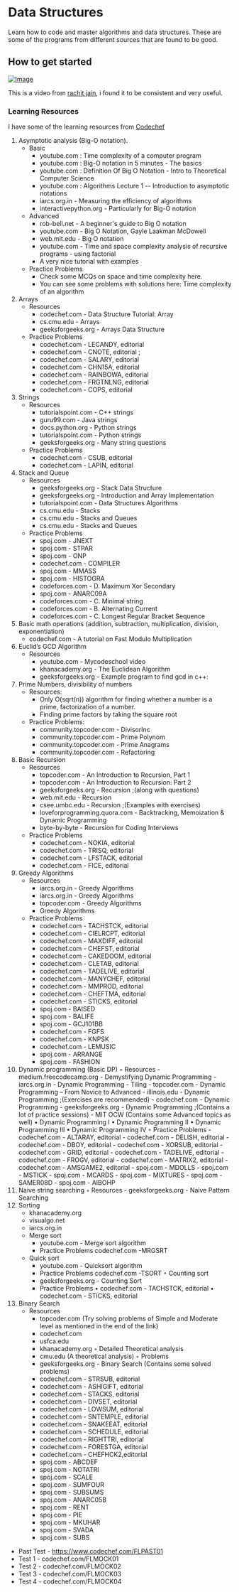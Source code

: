 # Data Structures

Learn how to code and master algorithms and data structures. These are some of the programs from different sources that are found to be good.

## How to get started

[![Image](https://img.youtube.com/vi/IIKTGg5AKkY/mqdefault.jpg)](https://www.youtube.com/watch?v=IIKTGg5AKkY)

This is a video from [rachit jain](https://www.youtube.com/channel/UC9fDC_eBh9e_bogw87DbGKQ), i found it to be consistent and very useful.

### Learning Resources

I have some of the learning resources from [Codechef](codechef.com)

1. Asymptotic analysis (Big-O notation).
    - Basic
        - youtube.com :  Time complexity of a computer program
        - youtube.com :  Big-O notation in 5 minutes - The basics
        - youtube.com :  Definition Of Big O Notation - Intro to Theoretical Computer Science
        - youtube.com :  Algorithms Lecture 1 -- Introduction to asymptotic notations
        - iarcs.org.in - Measuring the efficiency of algorithms
        - interactivepython.org - Particularly for Big-O notation
    - Advanced
        - rob-bell.net - A beginner's guide to Big O notation
        - youtube.com - Big O Notation, Gayle Laakman McDowell
        - web.mit.edu - Big O notation
        - youtube.com - Time and space complexity analysis of recursive programs - using factorial
        - A very nice tutorial with examples
    - Practice Problems
        - Check some MCQs on space and time complexity here.
        - You can see some problems with solutions here: Time complexity of an algorithm
2. Arrays
    - Resources
        - codechef.com - Data Structure Tutorial: Array
        - cs.cmu.edu - Arrays
        - geeksforgeeks.org - Arrays Data Structure
    - Practice Problems
        - codechef.com - LECANDY, editorial
        - codechef.com - CNOTE, editorial ;
        - codechef.com - SALARY, editorial
        - codechef.com - CHN15A, editorial
        - codechef.com - RAINBOWA, editorial
        - codechef.com - FRGTNLNG, editorial
        - codechef.com - COPS, editorial
3. Strings
    -  Resources
        - tutorialspoint.com - C++ strings
        - guru99.com - Java strings
        - docs.python.org - Python strings
        - tutorialspoint.com - Python strings
        - geeksforgeeks.org - Many string questions
    -  Practice Problems
        - codechef.com - CSUB, editorial
        - codechef.com - LAPIN, editorial
4. Stack and Queue
    -  Resources
        - geeksforgeeks.org - Stack Data Structure
        - geeksforgeeks.org - Introduction and Array Implementation
        - tutorialspoint.com - Data Structures Algorithms
        - cs.cmu.edu - Stacks
        - cs.cmu.edu - Stacks and Queues
        - cs.cmu.edu - Stacks and Queues
    -  Practice Problems
        - spoj.com - JNEXT
        - spoj.com - STPAR
        - spoj.com - ONP
        - codechef.com - COMPILER
        - spoj.com - MMASS
        - spoj.com - HISTOGRA
        - codeforces.com - D. Maximum Xor Secondary
        - spoj.com - ANARC09A
        - codeforces.com - C. Minimal string
        - codeforces.com - B. Alternating Current
        - codeforces.com - C. Longest Regular Bracket Sequence
5. Basic math operations (addition, subtraction, multiplication, division, exponentiation)
    -  codechef.com - A tutorial on Fast Modulo Multiplication
6. Euclid’s GCD Algorithm
    -  Resources
        - youtube.com - Mycodeschool video
        - khanacademy.org - The Euclidean Algorithm
        - geeksforgeeks.org - Example program to find gcd in c++:
7. Prime Numbers, divisibility of numbers
    -  Resources:
        - Only O(sqrt(n)) algorithm for finding whether a number is a prime, factorization of a number.
        - Finding prime factors by taking the square root
    -  Practice Problems:
        - community.topcoder.com - DivisorInc
        - community.topcoder.com - Prime Polynom
        - community.topcoder.com - Prime Anagrams
        - community.topcoder.com - Refactoring
8. Basic Recursion
    -  Resources
        - topcoder.com - An Introduction to Recursion, Part 1
        - topcoder.com - An Introduction to Recursion: Part 2
        - geeksforgeeks.org - Recursion ;(along with questions)
        - web.mit.edu - Recursion
        - csee.umbc.edu - Recursion ;(Examples with exercises)
        - loveforprogramming.quora.com - Backtracking, Memoization & Dynamic Programming
        - byte-by-byte - Recursion for Coding Interviews
    -  Practice Problems
        - codechef.com - NOKIA, editorial
        - codechef.com - TRISQ, editorial
        - codechef.com - LFSTACK, editorial
        - codechef.com - FICE, editorial
9. Greedy Algorithms
    -  Resources
        - iarcs.org.in - Greedy Algorithms
        - iarcs.org.in - Greedy Algorithms
        - topcoder.com - Greedy Algorithms
        - Greedy Algorithms
    -  Practice Problems
        - codechef.com - TACHSTCK, editorial
        - codechef.com - CIELRCPT, editorial
        - codechef.com - MAXDIFF, editorial
        - codechef.com - CHEFST, editorial
        - codechef.com - CAKEDOOM, editorial
        - codechef.com - CLETAB, editorial
        - codechef.com - TADELIVE, editorial
        - codechef.com - MANYCHEF, editorial
        - codechef.com - MMPROD, editorial
        - codechef.com - CHEFTMA, editorial
        - codechef.com - STICKS, editorial
        - spoj.com - BAISED
        - spoj.com - BALIFE
        - spoj.com - GCJ101BB
        - codechef.com - FGFS
        - codechef.com - KNPSK
        - codechef.com - LEMUSIC
        - spoj.com - ARRANGE
        - spoj.com - FASHION
10. Dynamic programming (Basic DP)
        ◦ Resources
        - medium.freecodecamp.org - Demystifying Dynamic Programming
        - iarcs.org.in - Dynamic Programming - Tiling
        - topcoder.com - Dynamic Programming – From Novice to Advanced
        - illinois.edu - Dynamic Programming ;(Exercises are recommended)
        - codechef.com - Dynamic Programming
        - geeksforgeeks.org - Dynamic Programming ;(Contains a lot of practice sessions)
        - MIT OCW (Contains some Advanced topics as well)
                • Dynamic Programming I
                • Dynamic Programming II
                • Dynamic Programming III
                • Dynamic Programming IV
        ◦ Practice Problems
        - codechef.com - ALTARAY, editorial
        - codechef.com - DELISH, editorial
        - codechef.com - DBOY, editorial
        - codechef.com - XORSUB, editorial
        - codechef.com - GRID, editorial
        - codechef.com - TADELIVE, editorial
        - codechef.com - FROGV, editorial
        - codechef.com - MATRIX2, editorial
        - codechef.com - AMSGAME2, editorial
        - spoj.com - MDOLLS
        - spoj.com - MSTICK
        - spoj.com - MCARDS
        - spoj.com - MIXTURES
        - spoj.com - SAMER08D
        - spoj.com - AIBOHP
11. Naive string searching
        ◦ Resources
        - geeksforgeeks.org - Naive Pattern Searching
12. Sorting
    - khanacademy.org
    - visualgo.net
    - iarcs.org.in
    - Merge sort
        - youtube.com - Merge sort algorithm
        - Practice Problems
codechef.com -MRGSRT
    - Quick sort
        - youtube.com - Quicksort algorithm
        - Practice Problems
codechef.com -TSORT
        ◦ Counting sort
        - geeksforgeeks.org - Counting Sort
        - Practice Problems
                • codechef.com - TACHSTCK, editorial
                • codechef.com - STICKS, editorial
13. Binary Search
    - Resources
        - topcoder.com (Try solving problems of Simple and Moderate level as mentioned in the end of the link)
        - codechef.com
        - usfca.edu
        - khanacademy.org
        ◦ Detailed Theoretical analysis
        - cmu.edu (A theoretical analysis)
        ◦ Problems
        - geeksforgeeks.org - Binary Search (Contains some solved problems)
        - codechef.com - STRSUB, editorial
        - codechef.com - ASHIGIFT, editorial
        - codechef.com - STACKS, editorial
        - codechef.com - DIVSET, editorial
        - codechef.com - LOWSUM, editorial
        - codechef.com - SNTEMPLE, editorial
        - codechef.com - SNAKEEAT, editorial
        - codechef.com - SCHEDULE, editorial
        - codechef.com - RIGHTTRI, editorial
        - codechef.com - FORESTGA, editorial
        - codechef.com - CHEFHCK2,editorial
        - spoj.com - ABCDEF
        - spoj.com - NOTATRI
        - spoj.com - SCALE
        - spoj.com - SUMFOUR
        - spoj.com - SUBSUMS
        - spoj.com - ANARC05B
        - spoj.com - RENT
        - spoj.com - PIE
        - spoj.com - MKUHAR
        - spoj.com - SVADA
        - spoj.com - SUBS
- Past Test - https://www.codechef.com/FLPAST01
- Test 1 - codechef.com/FLMOCK01
- Test 2 - codechef.com/FLMOCK02
- Test 3 - codechef.com/FLMOCK03
- Test 4 - codechef.com/FLMOCK04
